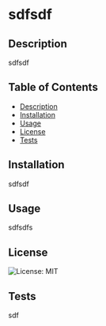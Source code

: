 # sdfsdf

## Description

sdfsdf

## Table of Contents

- [Description](#description)
- [Installation](#installation)
- [Usage](#usage)
- [License](#license)
- [Tests](#tests)

## Installation

sdfsdf

## Usage

sdfsdfs

## License

![License: MIT](https://img.shields.io/badge/License-MIT-yellow.svg)

## Tests

sdf
